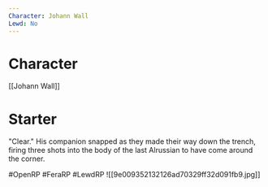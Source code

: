 ```yaml
---
Character: Johann Wall
Lewd: No
---
```

# Character
[[Johann Wall]]

# Starter
"Clear." His companion snapped as they made their way down the trench, firing three shots into the body of the last Alrussian to have come around the corner.

#OpenRP #FeraRP #LewdRP
![[9e009352132126ad70329ff32d091fb9.jpg]]